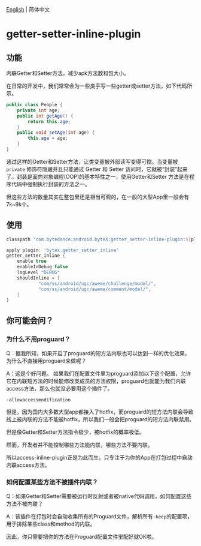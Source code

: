 [English](README.md) | 简体中文

# getter-setter-inline-plugin

## 功能

内联Getter和Setter方法，减少apk方法数和包大小。 

在日常的开发中，我们常常会为一些类手写一些getter或setter方法，如下代码所示。

```java
public class People {
    private int age;
    public int getAge() {
        return this.age;
    }
    public void setAge(int age) {
        this.age = age;
    }
}
```

通过这样的Getter和Setter方法，让类变量被外部读写变得可控。当变量被 `private` 修饰符隐藏并且只能通过 Getter 和 Setter 访问时，它就被“封装”起来了。封装是面向对象编程(OOP)的基本特性之一，使用Getter和Setter 方法是在程序代码中强制执行封装的方法之一。

但这些方法的数量其实在整包里还是相当可观的，在一般的大型App里一般会有7k~9k个。



## 使用

```groovy
classpath "com.bytedance.android.byteX:getter_setter-inline-plugin:${plugin_version}"
```



```groovy
apply plugin: 'bytex.getter_setter_inline'
getter_setter_inline {
    enable true
    enableInDebug false
    logLevel "DEBUG"
    shouldInline = [
            "com/ss/android/ugc/aweme/challenge/model/",
            "com/ss/android/ugc/aweme/comment/model/",
    ]
}
```



## 你可能会问？

### 为什么不用proguard？

Q：据我所知，如果开启了proguard的短方法内联也可以达到一样的优化效果，为什么不直接用proguard来做呢？ 

A：这是个好问题。 如果我们在配置文件里为proguard添加以下这个配置，允许它在内联短方法的时候能修改类成员的方法权限，proguard也就能为我们内联access方法，那么也就没必要用这个插件了。

```
-allowaccessmodification
```



但是，因为国内大多数大型app都接入了hotfix，而proguard的短方法内联会导致线上被内联的方法不能被hotfix，所以我们一般会把proguard的短方法内联禁用。

但是像Getter和Setter方法指令极少，被hotfix的概率极低。

然而，开发者并不能控制哪些方法能内联，哪些方法不要内联。

所以access-inline-plugin正是为此而生，只专注于为你的App在打包过程中自动内联access方法。



### 如何配置某些方法不被插件内联？

Q：如果Getter和Setter需要被运行时反射或者被native代码调用，如何配置这些方法不被内联？

A：该插件在打包时会自动收集所有的Proguard文件，解析所有`-keep`的配置项，用于排除某些class和method的内联。

因此，你只需要把你的方法在Proguard配置文件里配好就OK啦。